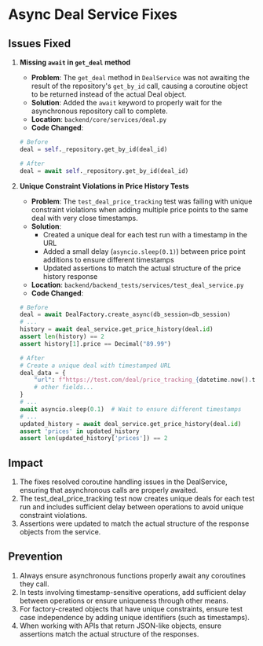 # Async Deal Service Fixes

## Issues Fixed

1. **Missing `await` in `get_deal` method**
   - **Problem**: The `get_deal` method in `DealService` was not awaiting the result of the repository's `get_by_id` call, causing a coroutine object to be returned instead of the actual Deal object.
   - **Solution**: Added the `await` keyword to properly wait for the asynchronous repository call to complete.
   - **Location**: `backend/core/services/deal.py`
   - **Code Changed**:
   ```python
   # Before
   deal = self._repository.get_by_id(deal_id)
   
   # After
   deal = await self._repository.get_by_id(deal_id)
   ```

2. **Unique Constraint Violations in Price History Tests**
   - **Problem**: The `test_deal_price_tracking` test was failing with unique constraint violations when adding multiple price points to the same deal with very close timestamps.
   - **Solution**: 
     - Created a unique deal for each test run with a timestamp in the URL
     - Added a small delay (`asyncio.sleep(0.1)`) between price point additions to ensure different timestamps
     - Updated assertions to match the actual structure of the price history response
   - **Location**: `backend/backend_tests/services/test_deal_service.py`
   - **Code Changed**:
   ```python
   # Before
   deal = await DealFactory.create_async(db_session=db_session)
   # ...
   history = await deal_service.get_price_history(deal.id)
   assert len(history) == 2
   assert history[1].price == Decimal("89.99")
   
   # After
   # Create a unique deal with timestamped URL
   deal_data = {
       "url": f"https://test.com/deal/price_tracking_{datetime.now().timestamp()}",
       # other fields...
   }
   # ...
   await asyncio.sleep(0.1)  # Wait to ensure different timestamps
   # ...
   updated_history = await deal_service.get_price_history(deal.id)
   assert 'prices' in updated_history
   assert len(updated_history['prices']) == 2
   ```

## Impact

1. The fixes resolved coroutine handling issues in the DealService, ensuring that asynchronous calls are properly awaited.
2. The test_deal_price_tracking test now creates unique deals for each test run and includes sufficient delay between operations to avoid unique constraint violations.
3. Assertions were updated to match the actual structure of the response objects from the service.

## Prevention

1. Always ensure asynchronous functions properly await any coroutines they call.
2. In tests involving timestamp-sensitive operations, add sufficient delay between operations or ensure uniqueness through other means.
3. For factory-created objects that have unique constraints, ensure test case independence by adding unique identifiers (such as timestamps).
4. When working with APIs that return JSON-like objects, ensure assertions match the actual structure of the responses. 